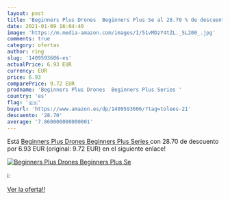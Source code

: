 ```yaml
---
layout: post
title: 'Beginners Plus Drones  Beginners Plus Se al 28.70 % de descuento'
date: 2021-01-09 16:04:40
image: 'https://m.media-amazon.com/images/I/51vMDzY4tZL._SL200_.jpg'
comments: true
category: ofertas
author: ring
slug: '1409593606-es'
actualPrice: 6.93 EUR
currency: EUR
price: 6.93
comparePrice: 9.72 EUR
prodname: 'Beginners Plus Drones  Beginners Plus Series '
country: 'es'
flag: '🇪🇸'
buyurl: 'https://www.amazon.es/dp/1409593606/?tag=tolees-21'
descuento: '28.70'
average: '7.860000000000001'
---
```


Está [Beginners Plus Drones  Beginners Plus Series ](https://www.amazon.es/dp/1409593606/?tag=tolees-21) con 28.70 de descuento por 6.93 EUR (original: 9.72 EUR) en el siguiente enlace!

[![Beginners Plus Drones  Beginners Plus Se](https://m.media-amazon.com/images/I/51vMDzY4tZL._SL200_.jpg)](https://www.amazon.es/dp/1409593606/?tag=tolees-21)

ℹ️:


[Ver la oferta!!](https://www.amazon.es/dp/1409593606/?tag=tolees-21)
